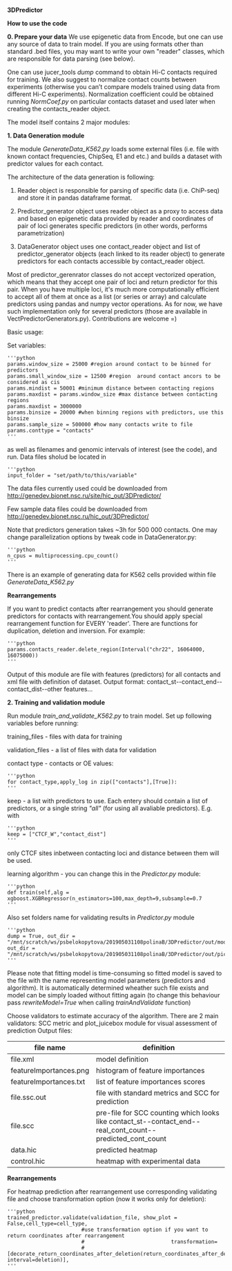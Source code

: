 **3DPredictor**

**How to use the code**


**0. Prepare your data**
We use epigenetic data from Encode, but one can use any source of data to train model. If you are using formats other than standard .bed files, you may want to write your own "reader" classes, which are responsible for data parsing (see below).

One can use jucer_tools _dump_ command to obtain Hi-C contacts required for training. We also suggest to normalize contact counts between experiments (otherwise you can’t compare models trained using data from different Hi-C experiments). Normalization coefficient could be obtained running _NormCoef.py_ on particular contacts dataset and used later when creating the contacts_reader object.


The model itself contains 2 major modules:

**1. Data Generation module**

The module _GenerateData_K562.py_ loads some external files 
(i.e. file with known contact frequencies, ChipSeq, E1 and etc.) 
and builds a dataset with predictor values for each contact.

The architecture of the data generation is following:

1. Reader object is responsible for parsing of specific data (i.e. ChiP-seq) and store it in pandas dataframe format.

2. Predictor_generator object uses reader object as a proxy to access data and based on epigenetic data provided by reader and coordinates of pair of loci generates specific predictors (in other words, performs parametrization)

3. DataGenerator object uses one contact_reader object and list of predictor_generator objects (each linked to its reader object)  to generate predictors for each contacts accessible by contact_reader object.

Most of predictor_gerenrator classes do not accept vectorized operation, which means that they accept one pair of loci and return predictor for this pair. When you have multiple loci, it's much more computationally efficient to accept all of them at once as a list (or series or array) and calculate predictors using pandas and numpy vector operations. As for now, we have such implementation only for several predictors (those are available in VectPredictorGenerators.py). Contributions are welcome =)


Basic usage:

Set variables:

    '''python
    params.window_size = 25000 #region around contact to be binned for predictors
    params.small_window_size = 12500 #region  around contact ancors to be considered as cis
    params.mindist = 50001 #minimum distance between contacting regions
    params.maxdist = params.window_size #max distance between contacting regions
    params.maxdist = 3000000
    params.binsize = 20000 #when binning regions with predictors, use this binsize
    params.sample_size = 500000 #how many contacts write to file
    params.conttype = "contacts"
    '''

as well as filenames and genomic intervals of interest 
(see the code), and run. Data files sholud be located in 
 
    '''python
    input_folder = "set/path/to/this/variable"
The data files currently used could be downloaded from 
http://genedev.bionet.nsc.ru/site/hic_out/3DPredictor/

Few sample data files could be downloaded from 
http://genedev.bionet.nsc.ru/hic_out/3DPredictor/

Note that predictors generation takes ~3h for 500 000 contacts.
One may change parallelization options by tweak code in DataGenerator.py:


    '''python
    n_cpus = multiprocessing.cpu_count()
    '''


There is an example of generating data for K562 cells provided within file _GenerateData_K562.py_ 

**Rearrangements**

If you want to predict contacts after rearrangement you should generate predictors for contacts with rearrangement.You should apply special rearrangement function for EVERY 'reader'. There are functions for duplication, deletion and inversion. For example:

    '''python
    params.contacts_reader.delete_region(Interval("chr22", 16064000, 16075000))
    '''

Output of this module are file with features (predictors) for all contacts and xml file with definition of dataset. Output format: contact_st--contact_end--contact_dist--other features...

**2. Training and validation module**

Run module _train_and_validate_K562.py_ to train model.
Set up following variables before running:

training_files - files with data for training

validation_files - a list of files with data for validation

contact type - contacts or OE values:
 
    '''python
    for contact_type,apply_log in zip(["contacts"],[True]): 
    '''

keep - a list with predictors to use. Each entery should 
contain a list of predictors, or a single string _"all"_
(for using all avaliable predictors). 
E.g. with
 
    '''python
    keep = ["CTCF_W","contact_dist"] 
    '''

 only CTCF sites inbetween contacting loci and distance between them will be used.
 
learning algorithm - you can change this in the _Predictor.py_ module:
 
    '''python
    def train(self,alg = xgboost.XGBRegressor(n_estimators=100,max_depth=9,subsample=0.7 
    '''

Also set folders name for validating results in _Predictor.py_ module

    '''python
    dump = True, out_dir = "/mnt/scratch/ws/psbelokopytova/201905031108polinaB/3DPredictor/out/models/" 
    out_dir = "/mnt/scratch/ws/psbelokopytova/201905031108polinaB/3DPredictor/out/pics/",
    '''
 Please note that fitting model is time-consuming so fitted model is saved to the file with the name 
 representing model parameters (predictors and algorithm). 
 It is automatically determined wheather such file exists and
 model can be simply loaded without fitting again 
 (to change this behaviour pass _rewriteModel=True_ when calling 
 _trainAndValidate_ function)
 
Choose validators to estimate accuracy of the algorithm. There are 2 main validators: SCC metric and plot_juicebox module for visual assessment of prediction
Output files:

| file name | definition |
| --------- | ---------------- |
| file.xml | model definition |
| featureImportances.png | histogram of feature importances |
| featureImportances.txt | list of feature importances scores |
| file.ssc.out | file with standard metrics and SCC for prediction |
| file.scc | pre-file for SCC counting which looks like contact_st--contact_end--real_cont_count--predicted_cont_count |
| data.hic | predicted heatmap |
| control.hic | heatmap with experimental data |

**Rearrangements**

For heatmap prediction after rearrangement use corresponding validating file and choose transformation option (now it works only for deletion):

    '''python
    trained_predictor.validate(validation_file, show_plot = False,cell_type=cell_type,
                            #use transformation option if you want to return coordinates after rearrangement
                            #                            transformation=
                            # [decorate_return_coordinates_after_deletion(return_coordinates_after_deletion, interval=deletion)], 
    '''
